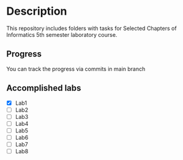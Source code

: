# Description

This repository includes folders with tasks for Selected Chapters of Informatics 5th semester laboratory course.

## Progress

You can track the progress via commits in main branch

## Accomplished labs

- [X] Lab1
- [ ] Lab2
- [ ] Lab3
- [ ] Lab4
- [ ] Lab5
- [ ] Lab6
- [ ] Lab7
- [ ] Lab8
